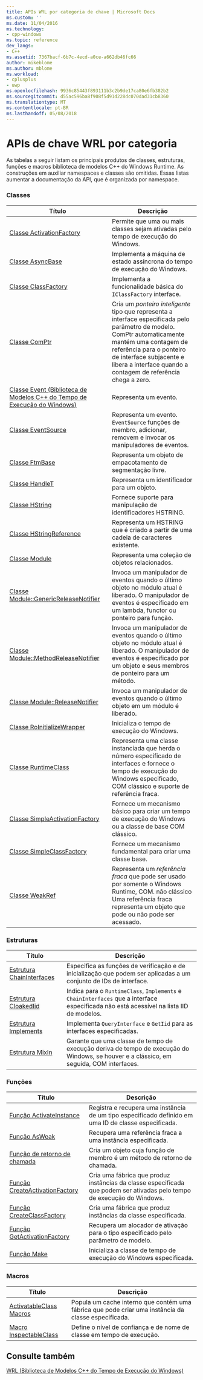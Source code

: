 ```yaml
---
title: APIs WRL por categoria de chave | Microsoft Docs
ms.custom: ''
ms.date: 11/04/2016
ms.technology:
- cpp-windows
ms.topic: reference
dev_langs:
- C++
ms.assetid: 7367bacf-6b7c-4ecd-a0ce-a662db46fc66
author: mikeblome
ms.author: mblome
ms.workload:
- cplusplus
- uwp
ms.openlocfilehash: 9936c85443f893111b3c2b9de17ca80e6fb382b2
ms.sourcegitcommit: d55ac596ba8f908f5d91d228dc070dad31cb8360
ms.translationtype: MT
ms.contentlocale: pt-BR
ms.lasthandoff: 05/08/2018
---
```

# <a name="key-wrl-apis-by-category"></a>APIs de chave WRL por categoria
As tabelas a seguir listam os principais produtos de classes, estruturas, funções e macros biblioteca de modelos C++ do Windows Runtime. As construções em auxiliar namespaces e classes são omitidas. Essas listas aumentar a documentação da API, que é organizada por namespace.  
  
### <a name="classes"></a>Classes  
  
|Título|Descrição|  
|-----------|-----------------|  
|[Classe ActivationFactory](../windows/activationfactory-class.md)|Permite que uma ou mais classes sejam ativadas pelo tempo de execução do Windows.|  
|[Classe AsyncBase](../windows/asyncbase-class.md)|Implementa a máquina de estado assíncrona do tempo de execução do Windows.|  
|[Classe ClassFactory](../windows/classfactory-class.md)|Implementa a funcionalidade básica do `IClassFactory` interface.|  
|[Classe ComPtr](../windows/comptr-class.md)|Cria um *ponteiro inteligente* tipo que representa a interface especificada pelo parâmetro de modelo. ComPtr automaticamente mantém uma contagem de referência para o ponteiro de interface subjacente e libera a interface quando a contagem de referência chega a zero.|  
|[Classe Event (Biblioteca de Modelos C++ do Tempo de Execução do Windows)](../windows/event-class-windows-runtime-cpp-template-library.md)|Representa um evento.|  
|[Classe EventSource](../windows/eventsource-class.md)|Representa um evento. `EventSource` funções de membro, adicionar, removem e invocar os manipuladores de eventos.|  
|[Classe FtmBase](../windows/ftmbase-class.md)|Representa um objeto de empacotamento de segmentação livre.|  
|[Classe HandleT](../windows/handlet-class.md)|Representa um identificador para um objeto.|  
|[Classe HString](../windows/hstring-class.md)|Fornece suporte para manipulação de identificadores HSTRING.|  
|[Classe HStringReference](../windows/hstringreference-class.md)|Representa um HSTRING que é criado a partir de uma cadeia de caracteres existente.|  
|[Classe Module](../windows/module-class.md)|Representa uma coleção de objetos relacionados.|  
|[Classe Module::GenericReleaseNotifier](../windows/module-genericreleasenotifier-class.md)|Invoca um manipulador de eventos quando o último objeto no módulo atual é liberado. O manipulador de eventos é especificado em um lambda, functor ou ponteiro para função.|  
|[Classe Module::MethodReleaseNotifier](../windows/module-methodreleasenotifier-class.md)|Invoca um manipulador de eventos quando o último objeto no módulo atual é liberado. O manipulador de eventos é especificado por um objeto e seus membros de ponteiro para um método.|  
|[Classe Module::ReleaseNotifier](../windows/module-releasenotifier-class.md)|Invoca um manipulador de eventos quando o último objeto em um módulo é liberado.|  
|[Classe RoInitializeWrapper](../windows/roinitializewrapper-class.md)|Inicializa o tempo de execução do Windows.|  
|[Classe RuntimeClass](../windows/runtimeclass-class.md)|Representa uma classe instanciada que herda o número especificado de interfaces e fornece o tempo de execução do Windows especificado, COM clássico e suporte de referência fraca.|  
|[Classe SimpleActivationFactory](../windows/simpleactivationfactory-class.md)|Fornece um mecanismo básico para criar um tempo de execução do Windows ou a classe de base COM clássico.|  
|[Classe SimpleClassFactory](../windows/simpleclassfactory-class.md)|Fornece um mecanismo fundamental para criar uma classe base.|  
|[Classe WeakRef](../windows/weakref-class.md)|Representa um *referência fraca* que pode ser usado por somente o Windows Runtime, COM. não clássico Uma referência fraca representa um objeto que pode ou não pode ser acessado.|  
  
### <a name="structures"></a>Estruturas  
  
|Título|Descrição|  
|-----------|-----------------|  
|[Estrutura ChainInterfaces](../windows/chaininterfaces-structure.md)|Especifica as funções de verificação e de inicialização que podem ser aplicadas a um conjunto de IDs de interface.|  
|[Estrutura CloakedIid](../windows/cloakediid-structure.md)|Indica para o `RuntimeClass`, `Implements` e `ChainInterfaces` que a interface especificada não está acessível na lista IID de modelos.|  
|[Estrutura Implements](../windows/implements-structure.md)|Implementa `QueryInterface` e `GetIid` para as interfaces especificadas.|  
|[Estrutura MixIn](../windows/mixin-structure.md)|Garante que uma classe de tempo de execução deriva de tempo de execução do Windows, se houver e a clássico, em seguida, COM interfaces.|  
  
### <a name="functions"></a>Funções  
  
|Título|Descrição|  
|-----------|-----------------|  
|[Função ActivateInstance](../windows/activateinstance-function.md)|Registra e recupera uma instância de um tipo especificado definido em uma ID de classe especificada.|  
|[Função AsWeak](../windows/asweak-function.md)|Recupera uma referência fraca a uma instância especificada.|  
|[Função de retorno de chamada](../windows/callback-function-windows-runtime-cpp-template-library.md)|Cria um objeto cuja função de membro é um método de retorno de chamada.|  
|[Função CreateActivationFactory](../windows/createactivationfactory-function.md)|Cria uma fábrica que produz instâncias da classe especificada que podem ser ativadas pelo tempo de execução do Windows.|  
|[Função CreateClassFactory](../windows/createclassfactory-function.md)|Cria uma fábrica que produz instâncias da classe especificada.|  
|[Função GetActivationFactory](../windows/getactivationfactory-function.md)|Recupera um alocador de ativação para o tipo especificado pelo parâmetro de modelo.|  
|[Função Make](../windows/make-function.md)|Inicializa a classe de tempo de execução do Windows especificada.|  
  
### <a name="macros"></a>Macros  
  
|Título|Descrição|  
|-----------|-----------------|  
|[ActivatableClass Macros](../windows/activatableclass-macros.md)|Popula um cache interno que contém uma fábrica que pode criar uma instância da classe especificada.|  
|[Macro InspectableClass](../windows/inspectableclass-macro.md)|Define o nível de confiança e de nome de classe em tempo de execução.|  
  
## <a name="see-also"></a>Consulte também  
 [WRL (Biblioteca de Modelos C++ do Tempo de Execução do Windows)](../windows/windows-runtime-cpp-template-library-wrl.md)